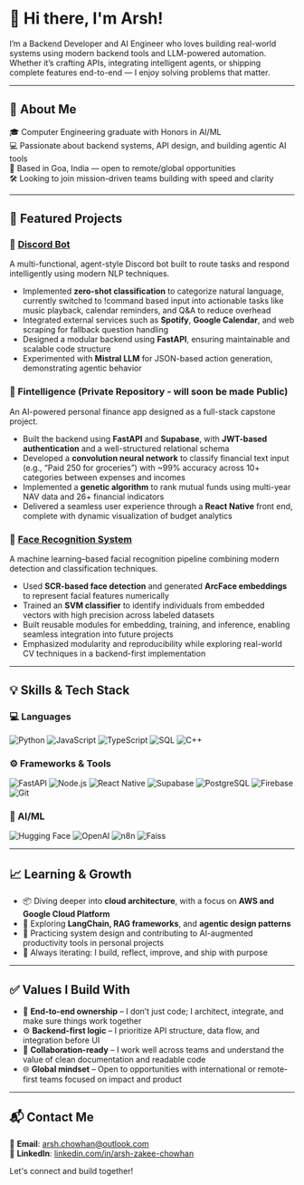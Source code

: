 
# 👋 Hi there, I'm Arsh!

I’m a Backend Developer and AI Engineer who loves building real-world systems using modern backend tools and LLM-powered automation. Whether it’s crafting APIs, integrating intelligent agents, or shipping complete features end-to-end — I enjoy solving problems that matter.

---

## 🧠 About Me

🎓 Computer Engineering graduate with Honors in AI/ML  
💻 Passionate about backend systems, API design, and building agentic AI tools  
📍 Based in Goa, India — open to remote/global opportunities  
🛠️ Looking to join mission-driven teams building with speed and clarity

---

## 🧩 Featured Projects

### 🔹 [Discord Bot](https://github.com/arzharch/Discord-Bot)
A multi-functional, agent-style Discord bot built to route tasks and respond intelligently using modern NLP techniques.
- Implemented **zero-shot classification** to categorize natural language, currently switched to !command based input into actionable tasks like music playback, calendar reminders, and Q&A to reduce overhead
- Integrated external services such as **Spotify**, **Google Calendar**, and web scraping for fallback question handling
- Designed a modular backend using **FastAPI**, ensuring maintainable and scalable code structure
- Experimented with **Mistral LLM** for JSON-based action generation, demonstrating agentic behavior

### 🔹 Fintelligence (Private Repository - will soon be made Public)
An AI-powered personal finance app designed as a full-stack capstone project.
- Built the backend using **FastAPI** and **Supabase**, with **JWT-based authentication** and a well-structured relational schema
- Developed a **convolution neural network** to classify financial text input (e.g., “Paid 250 for groceries”) with ~99% accuracy across 10+ categories between expenses and incomes
- Implemented a **genetic algorithm** to rank mutual funds using multi-year NAV data and 26+ financial indicators
- Delivered a seamless user experience through a **React Native** front end, complete with dynamic visualization of budget analytics

### 🔹 [Face Recognition System](https://github.com/arzharch/face_rec)
A machine learning–based facial recognition pipeline combining modern detection and classification techniques.
- Used **SCR-based face detection** and generated **ArcFace embeddings** to represent facial features numerically
- Trained an **SVM classifier** to identify individuals from embedded vectors with high precision across labeled datasets
- Built reusable modules for embedding, training, and inference, enabling seamless integration into future projects
- Emphasized modularity and reproducibility while exploring real-world CV techniques in a backend-first implementation

---

## 💡 Skills & Tech Stack

### 💻 Languages  
![Python](https://img.shields.io/badge/-Python-3776AB?style=flat&logo=python&logoColor=white)
![JavaScript](https://img.shields.io/badge/-JavaScript-F7DF1E?style=flat&logo=javascript&logoColor=black)
![TypeScript](https://img.shields.io/badge/-TypeScript-3178C6?style=flat&logo=typescript&logoColor=white)
![SQL](https://img.shields.io/badge/-SQL-4479A1?style=flat&logo=postgresql&logoColor=white)
![C++](https://img.shields.io/badge/-C++-00599C?style=flat&logo=c%2B%2B&logoColor=white)

### ⚙️ Frameworks & Tools  
![FastAPI](https://img.shields.io/badge/-FastAPI-009688?style=flat&logo=fastapi&logoColor=white)
![Node.js](https://img.shields.io/badge/-Node.js-339933?style=flat&logo=node.js&logoColor=white)
![React Native](https://img.shields.io/badge/-React_Native-61DAFB?style=flat&logo=react&logoColor=black)
![Supabase](https://img.shields.io/badge/-Supabase-3ECF8E?style=flat&logo=supabase&logoColor=white)
![PostgreSQL](https://img.shields.io/badge/-PostgreSQL-336791?style=flat&logo=postgresql&logoColor=white)
![Firebase](https://img.shields.io/badge/-Firebase-FFCA28?style=flat&logo=firebase&logoColor=black)
![Git](https://img.shields.io/badge/-Git-F05032?style=flat&logo=git&logoColor=white)

### 🤖 AI/ML  
![Hugging Face](https://img.shields.io/badge/-HuggingFace-FFD21F?style=flat&logo=huggingface&logoColor=black)
![OpenAI](https://img.shields.io/badge/-OpenAI-412991?style=flat&logo=openai&logoColor=white)
![n8n](https://img.shields.io/badge/-n8n-ef6c00?style=flat&logo=n8n&logoColor=white)
![Faiss](https://img.shields.io/badge/-Faiss-20232A?style=flat&logo=github&logoColor=white)

---

## 📈 Learning & Growth

- 📦 Diving deeper into **cloud architecture**, with a focus on **AWS and Google Cloud Platform**  
- 💬 Exploring **LangChain, RAG frameworks**, and **agentic design patterns**  
- 🧠 Practicing system design and contributing to AI-augmented productivity tools in personal projects  
- 🔄 Always iterating: I build, reflect, improve, and ship with purpose

---

## ✅ Values I Build With

- 🧩 **End-to-end ownership** – I don’t just code; I architect, integrate, and make sure things work together  
- ⚙️ **Backend-first logic** – I prioritize API structure, data flow, and integration before UI  
- 🤝 **Collaboration-ready** – I work well across teams and understand the value of clean documentation and readable code  
- 🌐 **Global mindset** – Open to opportunities with international or remote-first teams focused on impact and product


---

## 📬 Contact Me

📧 **Email**: arsh.chowhan@outlook.com  
🔗 **LinkedIn**: [linkedin.com/in/arsh-zakee-chowhan](https://linkedin.com/in/arsh-zakee-chowhan)  

Let's connect and build together!
